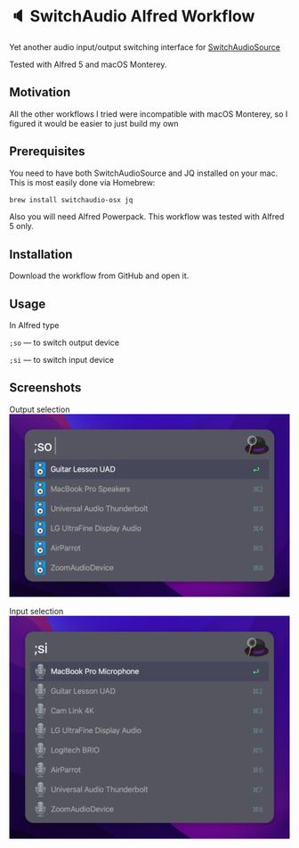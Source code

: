 # :speaker: SwitchAudio Alfred Workflow

Yet another audio input/output switching interface for [SwitchAudioSource](https://github.com/deweller/switchaudio-osx/)

Tested with Alfred 5 and macOS Monterey.

## Motivation

All the other workflows I tried were incompatible with macOS Monterey, so I
figured it would be easier to just build my own

## Prerequisites

You need to have both SwitchAudioSource and JQ installed on your mac. This is
most easily done via Homebrew:

```bash
brew install switchaudio-osx jq
```

Also you will need Alfred Powerpack. This workflow was tested with Alfred 5
only.

## Installation

Download the workflow from GitHub and open it.

## Usage

In Alfred type

`;so` — to switch output device

`;si` — to switch input device

## Screenshots

Output selection
![output selection](./screenshots/output.png)

Input selection
![input selection](./screenshots/input.png)


